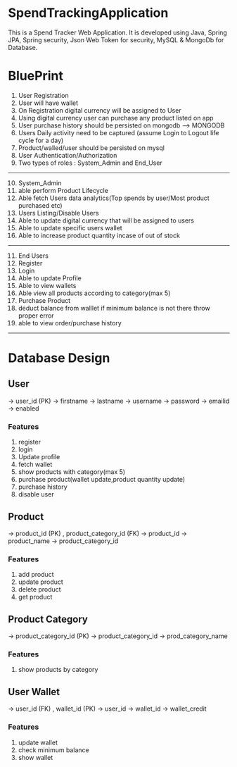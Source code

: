 # SpendTrackingApplication
This is a Spend Tracker Web Application. It is developed using Java, Spring JPA, Spring security, Json Web Token for security, MySQL &amp; MongoDb for Database.

# BluePrint
1. User Registration
2. User will have wallet
3. On Registration digital currency will be assigned to User
4. Using digital currency user can purchase any product listed on app
5. User purchase history should be persisted on mongodb --> MONGODB
6. Users Daily activity need to be captured (assume Login to Logout life cycle for a day)
7. Product/walled/user should be persisted on mysql
8. User Authentication/Authorization
9. Two types of roles : System_Admin and End_User
-------------------------------------
10. System_Admin
1. able perform Product Lifecycle
2. Able fetch Users data analytics(Top spends by user/Most product purchased etc)
3. Users Listing/Disable Users
4. Able to update digital currency that will be assigned to users
5. Able to update specific users wallet
6. Able to increase product quantity incase of out of stock
------------------------------
11. End Users
1. Register
2. Login
3. Able to update Profile
4. Able to view wallets
5. Able view all products according to category(max 5)
6. Purchase Product
7. deduct balance from walllet if minimum balance is not there throw proper error
8. able to view order/purchase history
-----------------------------------------

# Database Design

## User          
-> user_id (PK)
-> firstname
-> lastname
-> username
-> password
-> emailid
-> enabled

### Features 
1. register
2. login
3. Update profile
4. fetch wallet
5. show products with category(max 5)
6. purchase product(wallet update,product quantity update)
7. purchase history
8. disable user


## Product          
-> product_id (PK) , product_category_id (FK)
-> product_id
-> product_name
-> product_category_id

### Features 
1. add product
2. update product
3. delete product
4. get product


## Product Category   
-> product_category_id (PK)
-> product_category_id
-> prod_category_name

### Features 
1. show products by category


## User Wallet     
-> user_id (FK) , wallet_id (PK)
-> user_id
-> wallet_id
-> wallet_credit

### Features 
1. update wallet
2. check minimum balance
3. show wallet

